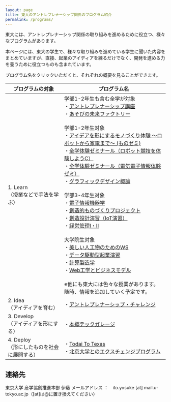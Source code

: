 ```yaml
---
layout: page
title: 東大のアントレプレナーシップ関係のプログラム紹介
permalink: /programs/
---
```


<!-- # 東大のアントレプレナーシップ関係のプログラム紹介 -->

東大には、アントレプレナーシップ関係の取り組みを進めるために役立つ、様々なプログラムがあります。

本ページには、東大の学生で、様々な取り組みを進めている学生に聞いた内容をまとめていますが、直接、起業のアイディアを練るだけでなく、開発を進める力を養うために役立つものも含まれています。

プログラム名をクリックいただくと、それぞれの概要を見ることができます。

|  プログラムの対象  |  プログラム名  |
| ---- | ---- |
|  1. Learn<br>（授業などで手法を学ぶ）  |  学部1-2年生も含む全学が対象<br>・[アントレプレナーシップ講座](https://www.hongotechgarage.com/programs/%E3%82%A2%E3%83%B3%E3%83%88%E3%83%AC%E3%83%97%E3%83%AC%E3%83%8A%E3%83%BC%E3%82%B7%E3%83%83%E3%83%97I%E3%83%BBII/)<br>・[あそびの未来ファクトリー](https://www.hongotechgarage.com/programs/%E3%81%82%E3%81%9D%E3%81%B3%E3%81%AE%E6%9C%AA%E6%9D%A5%E3%83%95%E3%82%A1%E3%82%AF%E3%83%88%E3%83%AA%E3%83%BC/)<br><br>学部1-2年生対象<br>・[アイデアを形にするモノづくり体験 〜ロボットから家電まで〜 (ものゼミ) ](https://www.hongotechgarage.com/programs/%E3%82%82%E3%81%AE%E3%82%BC%E3%83%9F/)<br>・[全学体験ゼミナール（ロボット競技を体験しようC）](https://www.hongotechgarage.com/programs/%E5%85%A8%E5%AD%A6%E4%BD%93%E9%A8%93%E3%82%BC%E3%83%9F%E3%83%8A%E3%83%BC%E3%83%AB%EF%BC%88%E3%83%AD%E3%83%9C%E3%83%83%E3%83%88%E7%AB%B6%E6%8A%80%E3%82%92%E4%BD%93%E9%A8%93%E3%81%97%E3%82%88%E3%81%86%EF%BC%89/)<br>・[全学体験ゼミナール（電気電子情報体験ゼミ）](https://www.hongotechgarage.com/programs/%E5%85%A8%E5%AD%A6%E8%87%AA%E7%94%B1%E3%82%BC%E3%83%9F%E3%83%8A%E3%83%BC%E3%83%AB%EF%BC%88%E9%9B%BB%E6%B0%97%E9%9B%BB%E5%AD%90%E6%83%85%E5%A0%B1%E4%BD%93%E9%A8%93%E3%82%BC%E3%83%9F%EF%BC%89/)<br>・[グラフィックデザイン概論](https://www.hongotechgarage.com/programs/%E3%82%B0%E3%83%A9%E3%83%95%E3%82%A3%E3%83%83%E3%82%AF%E3%83%87%E3%82%B6%E3%82%A4%E3%83%B3%E6%A6%82%E8%AB%96/)<br><br>学部3-4年生対象<br>・[電子情報機器学](https://www.hongotechgarage.com/programs/%E9%9B%BB%E5%AD%90%E6%83%85%E5%A0%B1%E6%A9%9F%E5%99%A8%E5%AD%A6/)<br>・[創造的ものづくりプロジェクト](https://www.hongotechgarage.com/programs/%E5%89%B5%E9%80%A0%E7%9A%84%E3%82%82%E3%81%AE%E3%81%A5%E3%81%8F%E3%82%8A%E3%83%97%E3%83%AD%E3%82%B8%E3%82%A7%E3%82%AF%E3%83%88/)<br>・[創造設計演習（IoT演習）](https://www.hongotechgarage.com/programs/%E5%89%B5%E9%80%A0%E8%A8%AD%E8%A8%88%E6%BC%94%E7%BF%92%EF%BC%88IoT%E6%BC%94%E7%BF%92%EF%BC%89/)<br>・[経営管理Ⅰ・Ⅱ ](https://www.hongotechgarage.com/programs/%E7%B5%8C%E5%96%B6%E7%AE%A1%E7%90%86%E2%85%A0%E3%83%BB%E2%85%A1/)<br><br>大学院生対象<br>・[美しい人工物のためのWS](https://www.hongotechgarage.com/programs/%E7%BE%8E%E3%81%97%E3%81%84%E4%BA%BA%E5%B7%A5%E7%89%A9%E3%81%AE%E3%81%9F%E3%82%81%E3%81%AEWS/)<br>・[データ駆動型起業演習](https://www.hongotechgarage.com/programs/%E3%83%87%E3%83%BC%E3%82%BF%E9%A7%86%E5%8B%95%E5%9E%8B%E8%B5%B7%E6%A5%AD%E6%BC%94%E7%BF%92/)<br>・[計算製造学 ](https://www.hongotechgarage.com/programs/%E8%A8%88%E7%AE%97%E8%A3%BD%E9%80%A0%E5%AD%A6/)<br>・[Web工学とビジネスモデル](https://www.hongotechgarage.com/programs/Web%E5%B7%A5%E5%AD%A6%E3%81%A8%E3%83%93%E3%82%B8%E3%83%8D%E3%82%B9%E3%83%A2%E3%83%87%E3%83%AB/) <br><br>※他にも東大には色々な授業があります。随時、情報を追加していく予定です。|
|  2. Idea<br>（アイディアを育む）  |・[アントレプレナーシップ・チャレンジ](https://www.hongotechgarage.com/programs/%E3%82%A2%E3%83%B3%E3%83%88%E3%83%AC%E3%83%97%E3%83%AC%E3%83%8A%E3%83%BC%E3%82%B7%E3%83%83%E3%83%97%E3%83%BB%E3%83%81%E3%83%A3%E3%83%AC%E3%83%B3%E3%82%B8/)|
|  3. Develop<br>（アイディアを形にする）  | ・[本郷テックガレージ](https://www.hongotechgarage.com/programs/%E6%9C%AC%E9%83%B7%E3%83%86%E3%83%83%E3%82%AF%E3%82%AC%E3%83%AC%E3%83%BC%E3%82%B8/)|
|  4. Deploy<br>（形にしたものを社会に展開する）  | ・[Todai To Texas](https://www.hongotechgarage.com/programs/Todai%20To%20Texas/)<br>・[北京大学とのエクスチェンジプログラム](https://www.hongotechgarage.com/programs/%E5%8C%97%E4%BA%AC%E5%A4%A7%E5%AD%A6%E3%81%A8%E3%81%AE%E3%82%A8%E3%82%AF%E3%82%B9%E3%83%81%E3%82%A7%E3%83%B3%E3%82%B8%E3%83%97%E3%83%AD%E3%82%B0%E3%83%A9%E3%83%A0/) |

## 連絡先
東京大学 産学協創推進本部 伊藤
メールアドレス ：　ito.yosuke [at] mail.u-tokyo.ac.jp（[at]は@に置き換えてください）
